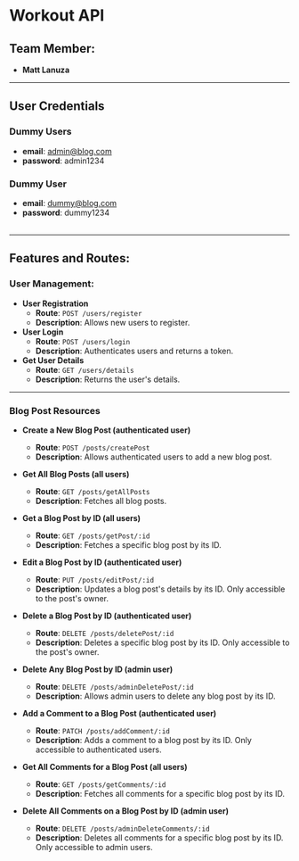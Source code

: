 # Workout API


## Team Member:
- **Matt Lanuza**

---

## User Credentials
### Dummy Users
- **email**: admin@blog.com  
- **password**: admin1234


### Dummy User
- **email**: dummy@blog.com  
- **password**: dummy1234 <br><br>

---

## Features and Routes:

### User Management:
- **User Registration**  
  - **Route**: `POST /users/register`  
  - **Description**: Allows new users to register.  
- **User Login**  
  - **Route**: `POST /users/login`  
  - **Description**: Authenticates users and returns a token.
- **Get User Details**  
  - **Route**: `GET /users/details`  
  - **Description**: Returns the user's details.

---

### **Blog Post Resources**

- **Create a New Blog Post (authenticated user)**  
  - **Route**: `POST /posts/createPost`  
  - **Description**: Allows authenticated users to add a new blog post.

- **Get All Blog Posts (all users)**  
  - **Route**: `GET /posts/getAllPosts`  
  - **Description**: Fetches all blog posts.

- **Get a Blog Post by ID (all users)**  
  - **Route**: `GET /posts/getPost/:id`  
  - **Description**: Fetches a specific blog post by its ID.

- **Edit a Blog Post by ID (authenticated user)**  
  - **Route**: `PUT /posts/editPost/:id`  
  - **Description**: Updates a blog post's details by its ID. Only accessible to the post's owner.

- **Delete a Blog Post by ID (authenticated user)**  
  - **Route**: `DELETE /posts/deletePost/:id`  
  - **Description**: Deletes a specific blog post by its ID. Only accessible to the post's owner.

- **Delete Any Blog Post by ID (admin user)**  
  - **Route**: `DELETE /posts/adminDeletePost/:id`  
  - **Description**: Allows admin users to delete any blog post by its ID.

- **Add a Comment to a Blog Post (authenticated user)**  
  - **Route**: `PATCH /posts/addComment/:id`  
  - **Description**: Adds a comment to a blog post by its ID. Only accessible to authenticated users.

- **Get All Comments for a Blog Post (all users)**  
  - **Route**: `GET /posts/getComments/:id`  
  - **Description**: Fetches all comments for a specific blog post by its ID.

- **Delete All Comments on a Blog Post by ID (admin user)**  
  - **Route**: `DELETE /posts/adminDeleteComments/:id`  
  - **Description**: Deletes all comments for a specific blog post by its ID. Only accessible to admin users.